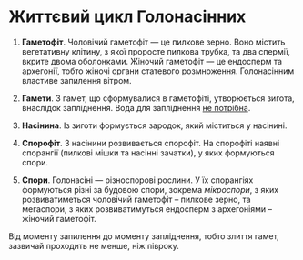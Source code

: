 # Життєвий цикл Голонасінних

1.  **Гаметофіт**. Чоловічий гаметофіт — це пилкове зерно. Воно містить вегетативну клітину, з якої проросте пилкова трубка, та два спермії, вкрите двома оболонками. Жіночий гаметофіт — це ендосперм та архегонії, тобто жіночі органи статевого розмноження. Голонасінним властиве запилення вітром.

2.  **Гамети**. З гамет, що сформувалися в гаметофіті, утворюється <span class="p1">зигота</span>, внаслідок запліднення. Вода для запліднення <u>не потрiбна</u>.

3.  **Насінина**. Із зиготи формується зародок, який міститься у насінині.

4.  **Спорофіт**. З насінини розвивається <span class="p1">спорофіт</span>. На спорофіті наявні спорангії (пилкові мішки та насінні зачатки), у яких формуються <span class="p1">спори</span>.

5.  **Спори**. Голонасіні — різноспорові рослини. У їх спорангіях формуються різні за будовою спори, зокрема *мікроспори*, з яких розвиватиметься чоловічий гаметофіт – пилкове зерно, та мегаспори, з яких розвиватимуться ендосперм з архегоніями – жіночий гаметофіт.

Від моменту запилення до моменту запліднення, тобто злиття гамет, зазвичай проходить не менше, ніж півроку.


